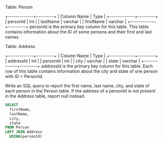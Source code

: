 Table: Person

+-------------+---------+
| Column Name | Type    |
+-------------+---------+
| personId    | int     |
| lastName    | varchar |
| firstName   | varchar |
+-------------+---------+
personId is the primary key column for this table.
This table contains information about the ID of some persons and their first and last names.

 

Table: Address

+-------------+---------+
| Column Name | Type    |
+-------------+---------+
| addressId   | int     |
| personId    | int     |
| city        | varchar |
| state       | varchar |
+-------------+---------+
addressId is the primary key column for this table.
Each row of this table contains information about the city and state of one person with ID = PersonId.

 

Write an SQL query to report the first name, last name, city, and state of each person in the Person table. If the address of a personId is not present in the Address table, report null instead.

```sql
SELECT 
  firstName,
  lastName,
  city,
  state
FROM Person
LEFT JOIN Address
  USING(personId)

